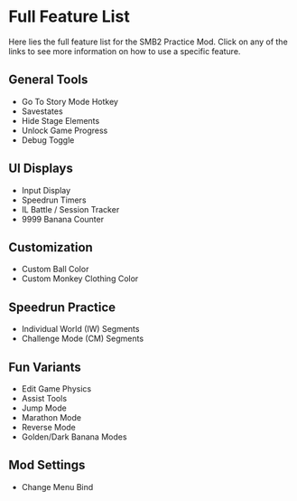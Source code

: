 # Full Feature List
Here lies the full feature list for the SMB2 Practice Mod. Click on any of the links to see more information on how to use a specific feature.

## General Tools
* Go To Story Mode Hotkey
* Savestates
* Hide Stage Elements
* Unlock Game Progress
* Debug Toggle

## UI Displays
* Input Display
* Speedrun Timers
* IL Battle / Session Tracker
* 9999 Banana Counter

## Customization
* Custom Ball Color
* Custom Monkey Clothing Color

## Speedrun Practice
* Individual World (IW) Segments
* Challenge Mode (CM) Segments

## Fun Variants
* Edit Game Physics
* Assist Tools
* Jump Mode
* Marathon Mode
* Reverse Mode
* Golden/Dark Banana Modes

## Mod Settings
* Change Menu Bind